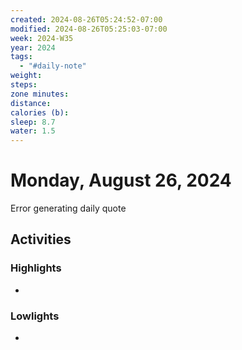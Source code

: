 ```yaml
---
created: 2024-08-26T05:24:52-07:00
modified: 2024-08-26T05:25:03-07:00
week: 2024-W35
year: 2024
tags:
  - "#daily-note"
weight: 
steps: 
zone minutes: 
distance: 
calories (b): 
sleep: 8.7
water: 1.5
---
```

# Monday, August 26, 2024

Error generating daily quote
## Activities

### Highlights
- 
### Lowlights
- 